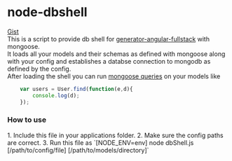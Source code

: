 node-dbshell
============
[Gist](https://gist.github.com/manu29d/ced4a558abf2fa654bff)<br />
This is a script to provide db shell for [generator-angular-fullstack](https://www.npmjs.org/package/generator-angular-fullstack) with mongoose.<br />
It loads all your models and their schemas as defined with mongoose along with your config and establishes a databse connection to mongodb as defined by the config.<br />
After loading the shell you can run [mongoose queries](http://mongoosejs.com/docs/queries.html) on your models like<br />
```javascript
	var users = User.find(function(e,d){
    	console.log(d);
  	});
```
  
 <h3>How to use</h3>
 1. Include this file in your applications folder.
 2. Make sure the config paths are correct.
 3. Run this file as `[NODE_ENV=env] node dbShell.js [/path/to/config/file] [/path/to/models/directory]`